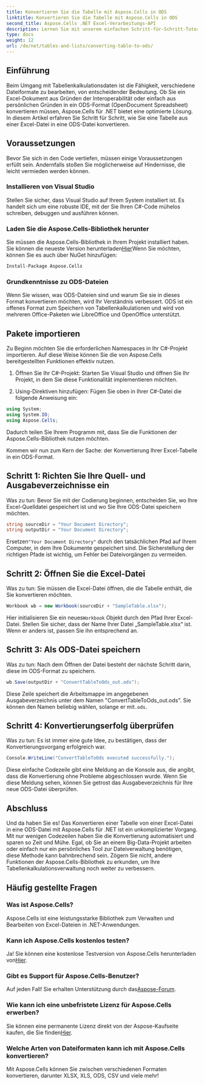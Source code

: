 ```yaml
---
title: Konvertieren Sie die Tabelle mit Aspose.Cells in ODS
linktitle: Konvertieren Sie die Tabelle mit Aspose.Cells in ODS
second_title: Aspose.Cells .NET Excel-Verarbeitungs-API
description: Lernen Sie mit unserem einfachen Schritt-für-Schritt-Tutorial, Excel-Tabellen mit Aspose.Cells für .NET in ODS zu konvertieren.
type: docs
weight: 12
url: /de/net/tables-and-lists/converting-table-to-ods/
---
```

## Einführung

Beim Umgang mit Tabellenkalkulationsdaten ist die Fähigkeit, verschiedene Dateiformate zu bearbeiten, von entscheidender Bedeutung. Ob Sie ein Excel-Dokument aus Gründen der Interoperabilität oder einfach aus persönlichen Gründen in ein ODS-Format (OpenDocument Spreadsheet) konvertieren müssen, Aspose.Cells für .NET bietet eine optimierte Lösung. In diesem Artikel erfahren Sie Schritt für Schritt, wie Sie eine Tabelle aus einer Excel-Datei in eine ODS-Datei konvertieren.

## Voraussetzungen

Bevor Sie sich in den Code vertiefen, müssen einige Voraussetzungen erfüllt sein. Andernfalls stoßen Sie möglicherweise auf Hindernisse, die leicht vermieden werden können.

### Installieren von Visual Studio

Stellen Sie sicher, dass Visual Studio auf Ihrem System installiert ist. Es handelt sich um eine robuste IDE, mit der Sie Ihren C#-Code mühelos schreiben, debuggen und ausführen können.

### Laden Sie die Aspose.Cells-Bibliothek herunter

 Sie müssen die Aspose.Cells-Bibliothek in Ihrem Projekt installiert haben. Sie können die neueste Version herunterladen[Hier](https://releases.aspose.com/cells/net/)Wenn Sie möchten, können Sie es auch über NuGet hinzufügen:

```bash
Install-Package Aspose.Cells
```

### Grundkenntnisse zu ODS-Dateien

Wenn Sie wissen, was ODS-Dateien sind und warum Sie sie in dieses Format konvertieren möchten, wird Ihr Verständnis verbessert. ODS ist ein offenes Format zum Speichern von Tabellenkalkulationen und wird von mehreren Office-Paketen wie LibreOffice und OpenOffice unterstützt.

## Pakete importieren

Zu Beginn möchten Sie die erforderlichen Namespaces in Ihr C#-Projekt importieren. Auf diese Weise können Sie die von Aspose.Cells bereitgestellten Funktionen effektiv nutzen.

1. Öffnen Sie Ihr C#-Projekt:
Starten Sie Visual Studio und öffnen Sie Ihr Projekt, in dem Sie diese Funktionalität implementieren möchten.

2. Using-Direktiven hinzufügen:
Fügen Sie oben in Ihrer C#-Datei die folgende Anweisung ein:

```csharp
using System;
using System.IO;
using Aspose.Cells;
```

Dadurch teilen Sie Ihrem Programm mit, dass Sie die Funktionen der Aspose.Cells-Bibliothek nutzen möchten.

Kommen wir nun zum Kern der Sache: der Konvertierung Ihrer Excel-Tabelle in ein ODS-Format. 

## Schritt 1: Richten Sie Ihre Quell- und Ausgabeverzeichnisse ein

Was zu tun:
Bevor Sie mit der Codierung beginnen, entscheiden Sie, wo Ihre Excel-Quelldatei gespeichert ist und wo Sie Ihre ODS-Datei speichern möchten.

```csharp
string sourceDir = "Your Document Directory";
string outputDir = "Your Document Directory";
```

 Ersetzen`"Your Document Directory"` durch den tatsächlichen Pfad auf Ihrem Computer, in dem Ihre Dokumente gespeichert sind. Die Sicherstellung der richtigen Pfade ist wichtig, um Fehler bei Dateivorgängen zu vermeiden.

## Schritt 2: Öffnen Sie die Excel-Datei

Was zu tun:
Sie müssen die Excel-Datei öffnen, die die Tabelle enthält, die Sie konvertieren möchten.

```csharp
Workbook wb = new Workbook(sourceDir + "SampleTable.xlsx");
```

 Hier initialisieren Sie ein neues`Workbook` Objekt durch den Pfad Ihrer Excel-Datei. Stellen Sie sicher, dass der Name Ihrer Datei „SampleTable.xlsx“ ist. Wenn er anders ist, passen Sie ihn entsprechend an.

## Schritt 3: Als ODS-Datei speichern

Was zu tun:
Nach dem Öffnen der Datei besteht der nächste Schritt darin, diese im ODS-Format zu speichern.

```csharp
wb.Save(outputDir + "ConvertTableToOds_out.ods");
```

Diese Zeile speichert die Arbeitsmappe im angegebenen Ausgabeverzeichnis unter dem Namen "ConvertTableToOds_out.ods". Sie können den Namen beliebig wählen, solange er mit`.ods`.

## Schritt 4: Konvertierungserfolg überprüfen

Was zu tun:
Es ist immer eine gute Idee, zu bestätigen, dass der Konvertierungsvorgang erfolgreich war.

```csharp
Console.WriteLine("ConvertTableToOds executed successfully.");
```

Diese einfache Codezeile gibt eine Meldung an die Konsole aus, die angibt, dass die Konvertierung ohne Probleme abgeschlossen wurde. Wenn Sie diese Meldung sehen, können Sie getrost das Ausgabeverzeichnis für Ihre neue ODS-Datei überprüfen.

## Abschluss

Und da haben Sie es! Das Konvertieren einer Tabelle von einer Excel-Datei in eine ODS-Datei mit Aspose.Cells für .NET ist ein unkomplizierter Vorgang. Mit nur wenigen Codezeilen haben Sie die Konvertierung automatisiert und sparen so Zeit und Mühe. Egal, ob Sie an einem Big-Data-Projekt arbeiten oder einfach nur ein persönliches Tool zur Dateiverwaltung benötigen, diese Methode kann bahnbrechend sein. Zögern Sie nicht, andere Funktionen der Aspose.Cells-Bibliothek zu erkunden, um Ihre Tabellenkalkulationsverwaltung noch weiter zu verbessern.

## Häufig gestellte Fragen

### Was ist Aspose.Cells?
Aspose.Cells ist eine leistungsstarke Bibliothek zum Verwalten und Bearbeiten von Excel-Dateien in .NET-Anwendungen. 

### Kann ich Aspose.Cells kostenlos testen?
 Ja! Sie können eine kostenlose Testversion von Aspose.Cells herunterladen von[Hier](https://releases.aspose.com/).

### Gibt es Support für Aspose.Cells-Benutzer?
 Auf jeden Fall! Sie erhalten Unterstützung durch das[Aspose-Forum](https://forum.aspose.com/c/cells/9).

### Wie kann ich eine unbefristete Lizenz für Aspose.Cells erwerben?
 Sie können eine permanente Lizenz direkt von der Aspose-Kaufseite kaufen, die Sie finden[Hier](https://purchase.aspose.com/buy).

### Welche Arten von Dateiformaten kann ich mit Aspose.Cells konvertieren?
Mit Aspose.Cells können Sie zwischen verschiedenen Formaten konvertieren, darunter XLSX, XLS, ODS, CSV und viele mehr!